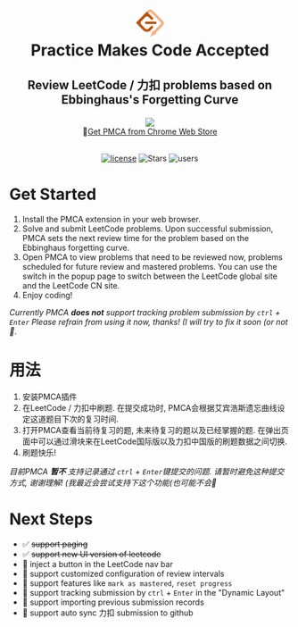 



<h1 align="center">
  <img src="assets/logo2.png" style="width: 10%;" />
  <br>
    <B>P</B>ractice <B>M</B>akes <B>C</B>ode <B>A</B>ccepted
  <br>
</h1>


<h2 align="center">
     Review LeetCode / 力扣 problems based on Ebbinghaus's Forgetting Curve
</h2>

<div align="center">
  <a href="https://chrome.google.com/webstore/detail/pmca/nojegmfgpgdicmogicikihalccihhkid">
    <img align="center" src="https://github.com/HaolinZhong/PMCA/assets/90407167/89482e5f-d9f4-4d30-8bd5-bbe291670dd1" />
  </a>
</div>
<div align="center">
🔗<a href="https://chrome.google.com/webstore/detail/pmca/nojegmfgpgdicmogicikihalccihhkid">Get PMCA from Chrome Web Store</a>
</div>

<br>

<div align="center">

  [<img src="https://img.shields.io/badge/license-MIT-green.svg" alt="license"/>](https://github.com/HaolinZhong/PMCA/blob/main/LICENSE)
  ![Stars](https://img.shields.io/github/stars/HaolinZhong/PMCA)
  <img src="https://img.shields.io/chrome-web-store/d/nojegmfgpgdicmogicikihalccihhkid.svg" alt="users">
</div>



# Get Started

1. Install the PMCA extension in your web browser.
2. Solve and submit LeetCode problems. Upon successful submission, PMCA sets the next review time for the problem based on the Ebbinghaus forgetting curve.
3. Open PMCA to view problems that need to be reviewed now, problems scheduled for future review and mastered problems. You can use the switch in the popup page to switch between the LeetCode global site and the LeetCode CN site.
4. Enjoy coding!

_Currently PMCA __does not__ support tracking problem submission by `ctrl` + `Enter` Please refrain from using it now, thanks! (I will try to fix it soon (or not 🤡_. 

# 用法
1. 安装PMCA插件
2. 在LeetCode / 力扣中刷题. 在提交成功时, PMCA会根据艾宾浩斯遗忘曲线设定这道题目下次的复习时间.
3. 打开PMCA查看当前待复习的题, 未来待复习的题以及已经掌握的题. 在弹出页面中可以通过滑块来在LeetCode国际版以及力扣中国版的刷题数据之间切换.
4. 刷题快乐!

_目前PMCA __暂不__ 支持记录通过 `ctrl` + `Enter`键提交的问题. 请暂时避免这种提交方式, 谢谢理解! (我最近会尝试支持下这个功能(也可能不会🤡_

# Next Steps
- ✅ ~~support paging~~
- ✅ ~~support new UI version of leetcode~~
- 🔲 inject a button in the LeetCode nav bar
- 🔲 support customized configuration of review intervals
- 🔲 support features like `mark as mastered`, `reset progress` 
- 🔲 support tracking submission by `ctrl` + `Enter` in the "Dynamic Layout"
- 🔲 support importing previous submission records
- 🔲 support auto sync 力扣 submission to github
